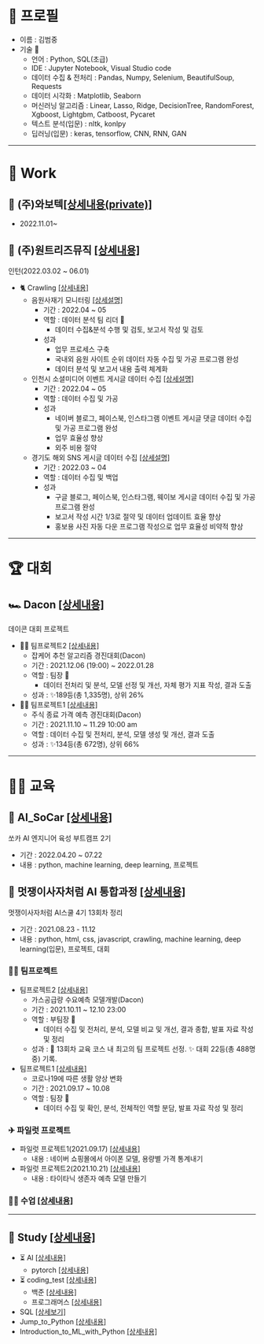 # 📃 프로필
+ 이름 : 김범중
+ 기술 🔧
  - 언어 : Python, SQL(초급)
  - IDE : Jupyter Notebook, Visual Studio code
  - 데이터 수집 & 전처리 : Pandas, Numpy, Selenium, BeautifulSoup, Requests
  - 데이터 시각화 : Matplotlib, Seaborn
  - 머신러닝 알고리즘 : Linear, Lasso, Ridge, DecisionTree, RandomForest, Xgboost, Lightgbm, Catboost, Pycaret
  - 텍스트 분석(입문) : nltk, konlpy
  - 딥러닝(입문) : keras, tensorflow, CNN, RNN, GAN

---
# 💼 Work
## 💼 (주)와보텍[[상세내용(private)]](https://github.com/kbjung/wabotech)
- 2022.11.01~


## 💼 (주)원트리즈뮤직 [[상세내용]](https://github.com/kbjung/Wantreez#readme)
인턴(2022.03.02 ~ 06.01)
+ 🐈 Crawling [[상세내용]](https://github.com/kbjung/Wantreez/tree/main/Crawling#readme)
  - 음원사재기 모니터링 [[상세설명]](https://github.com/kbjung/Wantreez/tree/main/Crawling/music#readme)
    - 기간 : 2022.04 ~ 05
    - 역할 : 데이터 분석 팀 리더 📢
      - 데이터 수집&분석 수행 및 검토, 보고서 작성 및 검토
    - 성과
      - 업무 프로세스 구축
      - 국내외 음원 사이트 순위 데이터 자동 수집 및 가공 프로그램 완성
      - 데이터 분석 및 보고서 내용 출력 체계화
  - 인천시 소셜미디어 이벤트 게시글 데이터 수집 [[상세설명]](https://github.com/kbjung/Wantreez/tree/main/Crawling/incheon#readme)
    - 기간 : 2022.04 ~ 05
    - 역할 : 데이터 수집 및 가공
    - 성과
      - 네이버 블로그, 페이스북, 인스타그램 이벤트 게시글 댓글 데이터 수집 및 가공 프로그램 완성
      - 업무 효율성 향상
      - 외주 비용 절약    
  - 경기도 해외 SNS 게시글 데이터 수집 [[상세설명]](https://github.com/kbjung/Wantreez/tree/main/Crawling/gyeonggido#readme)
    - 기간 : 2022.03 ~ 04
    - 역할 : 데이터 수집 및 백업
    - 성과
      - 구글 블로그, 페이스북, 인스타그램, 웨이보 게시글 데이터 수집 및 가공 프로그램 완성
      - 보고서 작성 시간 1/3로 절약 및 데이터 업데이트 효율 향상
      - 홍보용 사진 자동 다운 프로그램 작성으로 업무 효율성 비약적 향상
  
---
# 🏆 대회
## 🏎 Dacon [[상세내용]](https://github.com/kbjung/Dacon#readme)
 데이콘 대회 프로젝트

+ 🤝🏼 팀프로젝트2 [[상세내용]](https://github.com/kbjung/Dacon/tree/main/TP2(잡케어)#readme)
  - 잡케어 추천 알고리즘 경진대회(Dacon)
  - 기간 : 2021.12.06 (19:00) ~ 2022.01.28
  - 역할 : 팀장 📢
    - 데이터 전처리 및 분석, 모델 선정 및 개선, 자체 평가 지표 작성, 결과 도출
  - 성과 : ✨189등(총 1,335명), 상위 26%
+ 🤝🏼 팀프로젝트1 [[상세내용]](https://github.com/kbjung/Dacon/tree/main/TP1#readme)
  - 주식 종료 가격 예측 경진대회(Dacon)
  - 기간 : 2021.11.10 ~ 11.29 10:00 am
  - 역할 : 데이터 수집 및 전처리, 분석, 모델 생성 및 개선, 결과 도출
  - 성과 : ✨134등(총 672명), 상위 66%

---
# 👨‍🏫 교육

## 🚗 AI_SoCar [[상세내용]](https://github.com/kbjung/AI_SoCar#readme)
쏘카 AI 엔지니어 육성 부트캠프 2기
+ 기간 : 2022.04.20 ~ 07.22
+ 내용 : python, machine learning, deep learning, 프로젝트

## 🦁 멋쟁이사자처럼 AI 통합과정 [[상세내용]](https://github.com/kbjung/LikeLion_13th_DataCourse#readme)
멋쟁이사자처럼 AI스쿨 4기 13회차 정리
+ 기간 : 2021.08.23 - 11.12
+ 내용 : python, html, css, javascript, crawling, machine learning, deep learning(입문), 프로젝트, 대회

### 🤝🏼 팀프로젝트
+ 팀프로젝트2 [[상세내용]](https://github.com/kbjung/LikeLion_13th_DataCourse/tree/main/TP02#readme)
  - 가스공급량 수요예측 모델개발(Dacon)
  - 기간 : 2021.10.11 ~ 12.10 23:00
  - 역할 : 부팀장 📢
    - 데이터 수집 및 전처리, 분석, 모델 비교 및 개선, 결과 종합, 발표 자료 작성 및 정리
  - 성과 : 🥇 13회차 교육 코스 내 최고의 팀 프로젝트 선정. ✨ 대회 22등(총 488명 중) 기록.
+ 팀프로젝트1 [[상세내용]](https://github.com/kbjung/LikeLion_13th_DataCourse/tree/main/TP01#readme)
  - 코로나19에 따른 생활 양상 변화
  - 기간 : 2021.09.17 ~ 10.08
  - 역할 : 팀장 📢
    - 데이터 수집 및 확인, 분석, 전체적인 역할 분담, 발표 자료 작성 및 정리

### ✈ 파일럿 프로젝트
+ 파일럿 프로젝트1(2021.09.17) [[상세내용]](https://github.com/kbjung/LikeLion_13th_DataCourse/tree/main/codeclass/03_crawling/2021.09.14(pilot_project)#readme)
  - 내용 : 네이버 쇼핑몰에서 아이폰 모델, 용량별 가격 통계내기
+ 파일럿 프로젝트2(2021.10.21) [[상세내용]](https://github.com/kbjung/LikeLion_13th_DataCourse/tree/main/codeclass/05_merchine_learning/2021.10.20(pilot_project)#readme)
  - 내용 : 타이타닉 생존자 예측 모델 만들기
### ✍🏼 수업 [[상세내용]](https://github.com/kbjung/LikeLion_13th_DataCourse/tree/main/codeclass#readme)

---

## 📖 Study [[상세내용]](https://github.com/kbjung/Study#readme)
+ ⏳ AI [[상세내용]](https://github.com/kbjung/Study/tree/main/AI)
  - pytorch [[상세내용]](https://github.com/kbjung/Study/blob/main/AI/README.md)
+ ⏳ coding_test [[상세내용]](https://github.com/kbjung/Study/tree/main/coding_test#readme)
  - 백준 [[상세내용]](https://github.com/kbjung/Study/tree/main/coding_test/baekjoon#readme)
  - 프로그래머스 [[상세내용]](https://github.com/kbjung/Study/tree/main/coding_test/programmers#readme)
+ SQL [[상세보기]](https://github.com/kbjung/study/tree/main/SQL#readme)
+ Jump_to_Python [[상세내용]](https://github.com/kbjung/Study/tree/main/Jump_to_Python#readme)
+ Introduction_to_ML_with_Python [[상세내용]](https://github.com/kbjung/Study/tree/main/Introduction_to_ML_with_Python#readme)
